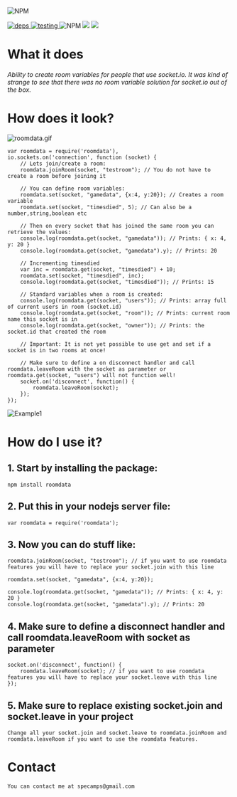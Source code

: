 ![NPM](https://nodei.co/npm/roomdata.png?downloads=true&downloadRank=true&stars=true)

[ ![](https://david-dm.org/michaeldegroot/roomdata.svg "deps") ](https://david-dm.org/michaeldegroot/roomdata "david-dm")
[ ![](https://travis-ci.org/michaeldegroot/roomdata.svg?branch=master "testing") ](https://travis-ci.org/michaeldegroot/roomdata "travis-ci")
![NPM](https://img.shields.io/badge/Node-%3E%3D0.10-green.svg)
![](https://img.shields.io/npm/dt/roomdata.svg)
![](	https://img.shields.io/npm/l/express.svg)


# What it does

###### Ability to create room variables for people that use socket.io. It was kind of strange to see that there was no room variable solution for socket.io out of the box. ######


# How does it look?

![roomdata.gif](https://bitbucket.org/repo/EaxM4K/images/4033599328-roomdata.gif)

	var roomdata = require('roomdata'),
	io.sockets.on('connection', function (socket) {
		// Lets join/create a room:
		roomdata.joinRoom(socket, "testroom"); // You do not have to create a room before joining it
		
		// You can define room variables:
		roomdata.set(socket, "gamedata", {x:4, y:20}); // Creates a room variable
		roomdata.set(socket, "timesdied", 5); // Can also be a number,string,boolean etc
		
		// Then on every socket that has joined the same room you can retrieve the values:
		console.log(roomdata.get(socket, "gamedata")); // Prints: { x: 4, y: 20 }
		console.log(roomdata.get(socket, "gamedata").y); // Prints: 20
		
		// Incrementing timesdied
		var inc = roomdata.get(socket, "timesdied") + 10;
		roomdata.set(socket, "timesdied", inc);
		console.log(roomdata.get(socket, "timesdied")); // Prints: 15
		
		// Standard variables when a room is created:
		console.log(roomdata.get(socket, "users")); // Prints: array full of current users in room (socket.id)
		console.log(roomdata.get(socket, "room")); // Prints: current room name this socket is in
		console.log(roomdata.get(socket, "owner")); // Prints: the socket.id that created the room
		
		// Important: It is not yet possible to use get and set if a socket is in two rooms at once!
		
		// Make sure to define a on disconnect handler and call roomdata.leaveRoom with the socket as parameter or roomdata.get(socket, "users") will not function well!
		socket.on('disconnect', function() {
			roomdata.leaveRoom(socket);
		});
	});
![Example1](http://s14.postimg.org/7j43w0b81/roomdata1.png)


#  How do I use it?

## 1. Start by installing the package:
    npm install roomdata

## 2. Put this in your nodejs server file:

    var roomdata = require('roomdata');
	
## 3. Now you can do stuff like:

    roomdata.joinRoom(socket, "testroom"); // if you want to use roomdata features you will have to replace your socket.join with this line
	
	roomdata.set(socket, "gamedata", {x:4, y:20});
	
	console.log(roomdata.get(socket, "gamedata")); // Prints: { x: 4, y: 20 }
	console.log(roomdata.get(socket, "gamedata").y); // Prints: 20
	
## 4. Make sure to define a disconnect handler and call roomdata.leaveRoom with socket as parameter
    
    socket.on('disconnect', function() {
		roomdata.leaveRoom(socket); // if you want to use roomdata features you will have to replace your socket.leave with this line
	});
	
## 5. Make sure to replace existing socket.join and socket.leave in your project

    Change all your socket.join and socket.leave to roomdata.joinRoom and roomdata.leaveRoom if you want to use the roomdata features.
	
# Contact
    You can contact me at specamps@gmail.com

	
